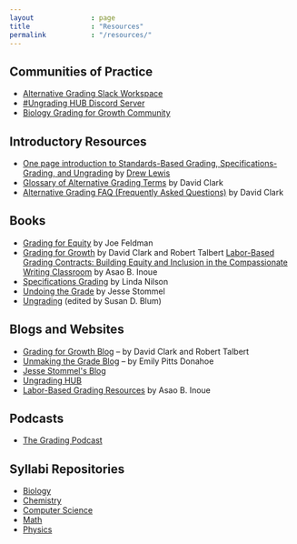 ```yaml
---
layout              : page
title               : "Resources"
permalink           : "/resources/"
---
```


## Communities of Practice

- [Alternative Grading Slack Workspace](https://join.slack.com/t/alternativegrading/shared_invite/zt-21m6h9wc0-Y2xrS92vJWZIa~PUf1Jdcg)
- [\#Ungrading HUB Discord Server](https://discord.gg/d2tdMtKQbp)
- [Biology Grading for Growth Community](https://sites.google.com/view/biogradingforgrowth/home)

## Introductory Resources

- [One page introduction to Standards-Based Grading, Specifications-Grading, and Ungrading](https://www.drew-lewis.com/files/alternative-grading-handout.pdf) by [Drew Lewis](https://www.drew-lewis.com)
- [Glossary of Alternative Grading Terms](https://gradingforgrowth.com/p/an-alternative-grading-glossary) by David Clark
- [Alternative Grading FAQ (Frequently Asked Questions)](https://docs.google.com/document/d/1oWBOxRhU3kqizhJcbSYFc-33p_HyftA4FYh4zI6-ZUA/edit?usp=sharing) by David Clark

## Books

- [Grading for Equity](https://us.corwin.com/books/grading-for-equity-2nd-edition-281503) by Joe Feldman
- [Grading for Growth](https://www.routledge.com/Grading-for-Growth-A-Guide-to-Alternative-Grading-Practices-that-Promote/Clark-Talbert/p/book/9781642673814) by David Clark and Robert Talbert
[Labor-Based Grading Contracts: Building Equity and Inclusion in the Compassionate Writing Classroom](https://wac.colostate.edu/books/perspectives/labor/) by Asao B. Inoue
- [Specifications Grading](https://www.routledge.com/Specifications-Grading-Restoring-Rigor-Motivating-Students-and-Saving/Nilson/p/book/9781620362426) by Linda Nilson
- [Undoing the Grade](https://pressbooks.pub/thegrade/) by Jesse Stommel
- [Ungrading](https://wvupressonline.com/ungrading) (edited by Susan D. Blum)

## Blogs and Websites

- [Grading for Growth Blog](https://gradingforgrowth.substack.com/) – by David Clark and Robert Talbert
- [Unmaking the Grade Blog](https://emilypittsdonahoe.substack.com/) – by Emily Pitts Donahoe
- [Jesse Stommel's Blog](https://www.jessestommel.com/tag/ungrading/)
- [Ungrading HUB](https://ungrading.weebly.com/)
- [Labor-Based Grading Resources](http://bit.ly/LBGResources) by Asao B. Inoue

## Podcasts

- [The Grading Podcast](https://thegradingpod.com/)

## Syllabi Repositories

- [Biology](https://drive.google.com/drive/folders/1h92dynFe6Uiqr0gROdaBehdZTiQEoLaD?usp=sharing)
- [Chemistry](https://bit.ly/3xhlAUQ)
- [Computer Science](https://drive.google.com/drive/folders/1QezyXL_zS8UwWG5pGfqLLHv-3JbtUraB?usp=sharing)
- [Math](https://drive.google.com/drive/folders/1GNSqfOb0LZS6BeAuc1tqPDZWKkPk11KT)
- [Physics](http://bit.ly/PhysicsMBGRepository)